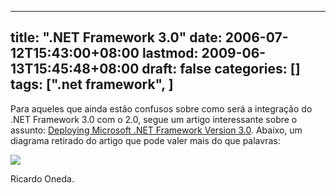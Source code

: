 
---
title: ".NET Framework 3.0"
date: 2006-07-12T15:43:00+08:00
lastmod: 2009-06-13T15:45:48+08:00
draft: false
categories: []
tags: [".net framework", ]
---


Para aqueles que ainda estão confusos sobre como será a integração do .NET Framework 3.0 com o 2.0, segue um artigo interessante sobre o assunto: [Deploying Microsoft .NET Framework Version 3.0](http://msdn.microsoft.com/winfx/default.aspx?pull=/library/en-us/dnlong/html/netfx30.asp). Abaixo, um diagrama retirado do artigo que pode valer mais do que palavras:

![](/img/2006/NETFX30.gif)

Ricardo Oneda.

